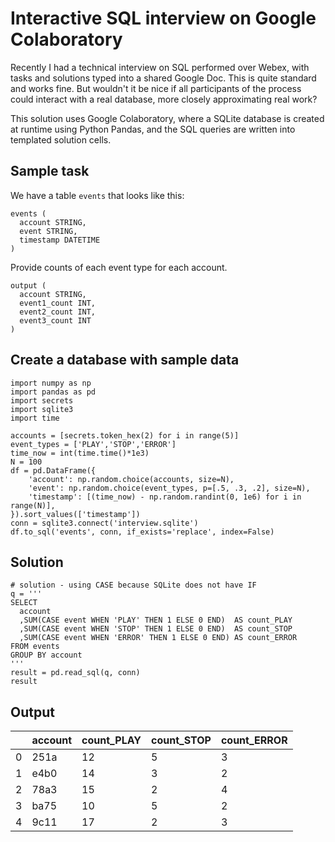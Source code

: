 # Interactive SQL interview on Google Colaboratory

Recently I had a technical interview on SQL performed over Webex, with tasks and solutions typed into a shared Google Doc.  This is quite standard and works fine.  But wouldn't it be nice if all participants of the process could interact with a real database, more closely approximating real work?

This solution uses Google Colaboratory, where a SQLite database is created at runtime using Python Pandas, and the SQL queries are written into templated solution cells.

## Sample task
We have a table `events` that looks like this:
```
events (
  account STRING,
  event STRING,
  timestamp DATETIME
)
```
Provide counts of each event type for each account.
```
output (
  account STRING,
  event1_count INT,
  event2_count INT,
  event3_count INT
)
```

## Create a database with sample data
```
import numpy as np
import pandas as pd
import secrets
import sqlite3
import time

accounts = [secrets.token_hex(2) for i in range(5)]
event_types = ['PLAY','STOP','ERROR']
time_now = int(time.time()*1e3)
N = 100
df = pd.DataFrame({
    'account': np.random.choice(accounts, size=N),
    'event': np.random.choice(event_types, p=[.5, .3, .2], size=N),
    'timestamp': [(time_now) - np.random.randint(0, 1e6) for i in range(N)],
}).sort_values(['timestamp'])
conn = sqlite3.connect('interview.sqlite')
df.to_sql('events', conn, if_exists='replace', index=False)
```

## Solution
```
# solution - using CASE because SQLite does not have IF
q = '''
SELECT
  account
  ,SUM(CASE event WHEN 'PLAY' THEN 1 ELSE 0 END)  AS count_PLAY
  ,SUM(CASE event WHEN 'STOP' THEN 1 ELSE 0 END)  AS count_STOP
  ,SUM(CASE event WHEN 'ERROR' THEN 1 ELSE 0 END) AS count_ERROR
FROM events
GROUP BY account
'''
result = pd.read_sql(q, conn)
result
```

## Output
| | account | count_PLAY | count_STOP | count_ERROR |
|-|---------|------------|------------|-------------|
|0| 251a    | 12         | 5          | 3           |
|1| e4b0    | 14         | 3          | 2           |
|2| 78a3    | 15         | 2          | 4           |
|3| ba75    | 10         | 5          | 2           |
|4| 9c11    | 17         | 2          | 3           |
